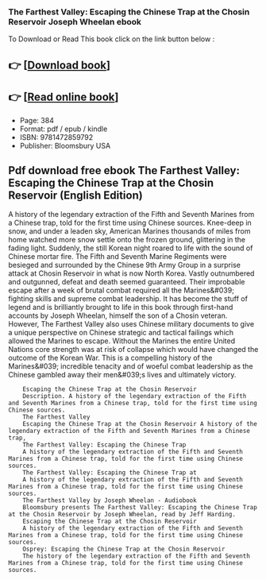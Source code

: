 ### The Farthest Valley: Escaping the Chinese Trap at the Chosin Reservoir Joseph Wheelan ebook

To Download or Read This book click on the link button below :

## 👉  [**[Download book](http://ebooksharez.info/download.php?group=book&from=github.com&id=719478&lnk=1065 "Download book")**]

## 👉  [**[Read online book](http://ebooksharez.info/download.php?group=book&from=github.com&id=719478&lnk=1065 "Read online book")**]


* Page: 384
* Format: pdf / epub / kindle
* ISBN: 9781472859792
* Publisher: Bloomsbury USA



## Pdf download free ebook The Farthest Valley: Escaping the Chinese Trap at the Chosin Reservoir (English Edition)



A history of the legendary extraction of the Fifth and Seventh Marines from a Chinese trap, told for the first time using Chinese sources. Knee-deep in snow, and under a leaden sky, American Marines thousands of miles from home watched more snow settle onto the frozen ground, glittering in the fading light. Suddenly, the still Korean night roared to life with the sound of Chinese mortar fire. The Fifth and Seventh Marine Regiments were besieged and surrounded by the Chinese 9th Army Group in a surprise attack at Chosin Reservoir in what is now North Korea. Vastly outnumbered and outgunned, defeat and death seemed guaranteed. Their improbable escape after a week of brutal combat required all the Marines&amp;#039; fighting skills and supreme combat leadership. It has become the stuff of legend and is brilliantly brought to life in this book through first-hand accounts by Joseph Wheelan, himself the son of a Chosin veteran. However, The Farthest Valley also uses Chinese military documents to give a unique perspective on Chinese strategic and tactical failings which allowed the Marines to escape. Without the Marines the entire United Nations core strength was at risk of collapse which would have changed the outcome of the Korean War. This is a compelling history of the Marines&amp;#039; incredible tenacity and of woeful combat leadership as the Chinese gambled away their men&amp;#039;s lives and ultimately victory.


        Escaping the Chinese Trap at the Chosin Reservoir
        Description. A history of the legendary extraction of the Fifth and Seventh Marines from a Chinese trap, told for the first time using Chinese sources.
        The Farthest Valley
        Escaping the Chinese Trap at the Chosin Reservoir A history of the legendary extraction of the Fifth and Seventh Marines from a Chinese trap, 
        The Farthest Valley: Escaping the Chinese Trap
        A history of the legendary extraction of the Fifth and Seventh Marines from a Chinese trap, told for the first time using Chinese sources.
        The Farthest Valley: Escaping the Chinese Trap at
        A history of the legendary extraction of the Fifth and Seventh Marines from a Chinese trap, told for the first time using Chinese sources.
        The Farthest Valley by Joseph Wheelan - Audiobook
        Bloomsbury presents The Farthest Valley: Escaping the Chinese Trap at the Chosin Reservoir by Joseph Wheelan, read by Jeff Harding.
        Escaping the Chinese Trap at the Chosin Reservoir
        A history of the legendary extraction of the Fifth and Seventh Marines from a Chinese trap, told for the first time using Chinese sources.
        Osprey: Escaping the Chinese Trap at the Chosin Reservoir
        The history of the legendary extraction of the Fifth and Seventh Marines from a Chinese trap, told for the first time using Chinese sources.
    




